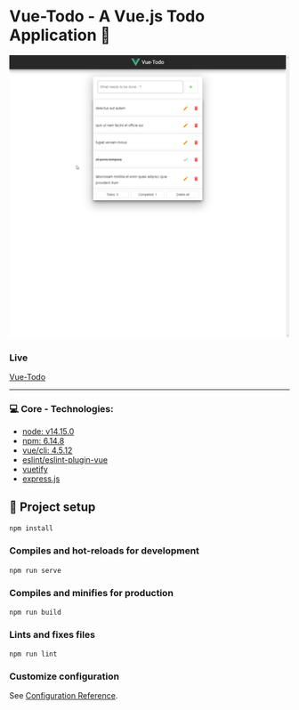 # Vue-Todo - A Vue.js Todo Application :notebook:
![Preview Screenshot](public/app_preview.gif)

### Live 
[Vue-Todo](https://vue-todov2.herokuapp.com)

---

### :computer: Core - Technologies:
* [node: v14.15.0](https://nodejs.org/de/download/)
* [npm: 6.14.8](https://nodejs.org/de/download/)
* [vue/cli: 4.5.12](https://cli.vuejs.org/)
* [eslint/eslint-plugin-vue](https://github.com/vuejs/eslint-plugin-vue)
* [vuetify](https://vuetifyjs.com/en/)
* [express.js](https://expressjs.com/)

## :construction: Project setup
```
npm install
```

### Compiles and hot-reloads for development
```
npm run serve
```

### Compiles and minifies for production
```
npm run build
```

### Lints and fixes files
```
npm run lint
```

### Customize configuration
See [Configuration Reference](https://cli.vuejs.org/config/).